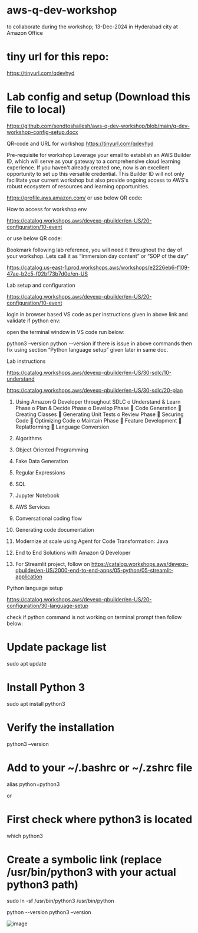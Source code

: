 # aws-q-dev-workshop
to collaborate during the workshop; 13-Dec-2024 in Hyderabad city at Amazon Office


# tiny url for this repo:

https://tinyurl.com/qdevhyd

# Lab config and setup (Download this file to local)

https://github.com/sendtoshailesh/aws-q-dev-workshop/blob/main/q-dev-workshop-config-setup.docx




QR-code and URL for workshop
https://tinyurl.com/qdevhyd

 

Pre-requisite for workshop
Leverage your email to establish an AWS Builder ID, which will serve as your gateway to a comprehensive cloud learning experience. If you haven't already created one, now is an excellent opportunity to set up this versatile credential. This Builder ID will not only facilitate your current workshop but also provide ongoing access to AWS's robust ecosystem of resources and learning opportunities.

https://profile.aws.amazon.com/  or use below QR code:


 



How to access for workshop env

https://catalog.workshops.aws/devexp-qbuilder/en-US/20-configuration/10-event

or use below QR code:

 



Bookmark following lab reference, you will need it throughout the day of your workshop. Lets call it as “Immersion day content” or “SOP of the day”

https://catalog.us-east-1.prod.workshops.aws/workshops/e2226eb6-f109-47ae-b2c5-f02bf73b7d0e/en-US

Lab setup and configuration

https://catalog.workshops.aws/devexp-qbuilder/en-US/20-configuration/10-event

login in browser based VS code as per instructions given in above link and validate if python env:

open the terminal window in VS code
run below:

python3 –version
python --version
if there is issue in above commands then fix using section “Python language setup” given later in same doc.

Lab instructions


https://catalog.workshops.aws/devexp-qbuilder/en-US/30-sdlc/10-understand

https://catalog.workshops.aws/devexp-qbuilder/en-US/30-sdlc/20-plan

1.	Using Amazon Q Developer throughout SDLC
o	Understand & Learn Phase
o	Plan & Decide Phase
o	Develop Phase
	Code Generation
	Creating Classes
	Generating Unit Tests
o	Review Phase
	Securing Code
	Optimizing Code
o	Maintain Phase
	Feature Development
	Replatforming
	Language Conversion
2.	Algorithms
3.	Object Oriented Programming
4.	Fake Data Generation
5.	Regular Expressions
6.	SQL
7.	Jupyter Notebook
8.	AWS Services
9.	Conversational coding flow
10.	Generating code documentation
11.	Modernize at scale using Agent for Code Transformation: Java
12.	End to End Solutions with Amazon Q Developer




1.	For Streamlit project, follow on
https://catalog.workshops.aws/devexp-qbuilder/en-US/2000-end-to-end-apps/05-python/05-streamlit-application


Python language setup

https://catalog.workshops.aws/devexp-qbuilder/en-US/20-configuration/30-language-setup

check if python command is not working on terminal prompt then follow below:

# Update package list
sudo apt update

# Install Python 3
sudo apt install python3

# Verify the installation
python3 –version

# Add to your ~/.bashrc or ~/.zshrc file
alias python=python3

or 

# First check where python3 is located
which python3

# Create a symbolic link (replace /usr/bin/python3 with your actual python3 path)
sudo ln -sf /usr/bin/python3 /usr/bin/python



python --version
python3 –version









![image](https://github.com/user-attachments/assets/77e8b957-e0a3-432d-b346-41e5bb08c82f)
